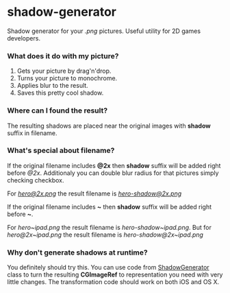 shadow-generator
================

Shadow generator for your *.png* pictures. Useful utility for 2D games developers.

### What does it do with my picture?

1. Gets your picture by drag'n'drop.
2. Turns your picture to monochrome.
3. Applies blur to the result.
4. Saves this pretty cool shadow.

### Where can I found the result?

The resulting shadows are placed near the original images with **shadow** suffix in filename.

### What's special about filename?

If the original filename includes **@2x** then **shadow** suffix will be added right before *@2x*.
Additionaly you can double blur radius for that pictures simply checking checkbox.

For *hero@2x.png* the result filename is *hero-shadow@2x.png*

If the original filename includes **~** then **shadow** suffix will be added right before **~**.

For *hero~ipad.png* the result filename is *hero-shadow~ipad.png*. But for *hero@2x~ipad.png* the result filename is *hero-shadow@2x~ipad.png*

### Why don't generate shadows at runtime?

You definitely should try this. You can use code from [ShadowGenerator](https://github.com/win2l/shadow-generator/blob/master/ShadowGenerator/ShadowGenerator.m) class to turn the resulting **CGImageRef** to representation you need with very little changes. The transformation code should work on both iOS and OS X. 
